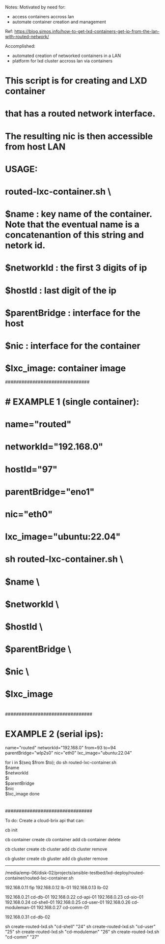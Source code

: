 Notes:
Motivated by need for:
- access containers accross lan
- automate container creation and management

Ref: https://blog.simos.info/how-to-get-lxd-containers-get-ip-from-the-lan-with-routed-network/

Accomplished:
- automated creation of networked containers in a LAN
- platform for lxd cluster accross lan via containers

# This script is for creating and LXD container
# that has a routed network interface.
# The resulting nic is then accessible from host LAN

# USAGE:
# routed-lxc-container.sh \
#   $name : key name of the container. Note that the eventual name is a concatenantion of this string and netork id.
#   $networkId : the first 3 digits of ip
#   $hostId : last digit of the ip
#   $parentBridge : interface for the host
#   $nic : interface for the container
#   $lxc_image: container image

###############################
# # EXAMPLE 1 (single container):
# name="routed"
# networkId="192.168.0"
# hostId="97"
# parentBridge="eno1"
# nic="eth0" 
# lxc_image="ubuntu:22.04"
#
# sh routed-lxc-container.sh \
#   $name \
#   $networkId \
#   $hostId \
#   $parentBridge \
#   $nic \
#   $lxc_image 
#
################################
# EXAMPLE 2 (serial ips):
name="routed"
networkId="192.168.0"
from=93
to=94
parentBridge="wlp2s0"
nic="eth0" 
lxc_image="ubuntu:22.04"

for i in $(seq $from $to); do
 sh routed-lxc-container.sh \
   $name \
   $networkId \
   $i \
   $parentBridge \
   $nic \
   $lxc_image 
 done 
#
################################

To do:
Create a cloud-brix api that can:

cb init

cb container create
cb container add
cb container delete

cb cluster create
cb cluster add
cb cluster remove

cb gluster create
cb gluster add
cb gluster remove

--------------------------------------------

/media/emp-06/disk-02/projects/ansible-testbed/lxd-deploy/routed-container/routed-lxc-container.sh

192.168.0.11 fip
192.168.0.12 lb-01
192.168.0.13 lb-02

192.168.0.21 cd-db-01 
192.168.0.22 cd-api-01
192.168.0.23 cd-sio-01
192.168.0.24 cd-shell-01
192.168.0.25 cd-user-01
192.168.0.26 cd-moduleman-01
192.168.0.27 cd-comm-01

192.168.0.31 cd-db-02



sh create-routed-lxd.sh "cd-shell" "24"
sh create-routed-lxd.sh "cd-user" "25"
sh create-routed-lxd.sh "cd-moduleman" "26"
sh create-routed-lxd.sh "cd-comm" "27"


